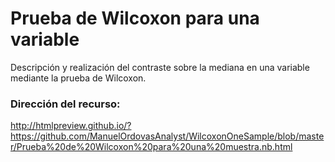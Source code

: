 # Prueba de Wilcoxon para una variable
Descripción y realización del contraste sobre la mediana en una variable mediante la prueba de Wilcoxon.

### Dirección del recurso:
http://htmlpreview.github.io/?https://github.com/ManuelOrdovasAnalyst/WilcoxonOneSample/blob/master/Prueba%20de%20Wilcoxon%20para%20una%20muestra.nb.html
